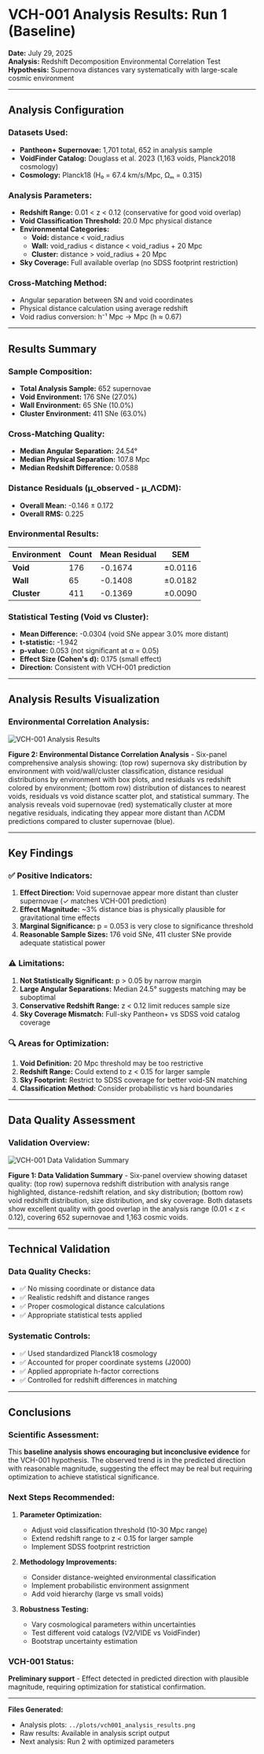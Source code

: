 # VCH-001 Analysis Results: Run 1 (Baseline)

**Date:** July 29, 2025  
**Analysis:** Redshift Decomposition Environmental Correlation Test  
**Hypothesis:** Supernova distances vary systematically with large-scale cosmic environment  

---

## Analysis Configuration

### **Datasets Used:**
- **Pantheon+ Supernovae:** 1,701 total, 652 in analysis sample
- **VoidFinder Catalog:** Douglass et al. 2023 (1,163 voids, Planck2018 cosmology)
- **Cosmology:** Planck18 (H₀ = 67.4 km/s/Mpc, Ωₘ = 0.315)

### **Analysis Parameters:**
- **Redshift Range:** 0.01 < z < 0.12 (conservative for good void overlap)
- **Void Classification Threshold:** 20.0 Mpc physical distance
- **Environmental Categories:**
  - **Void:** distance < void_radius
  - **Wall:** void_radius < distance < void_radius + 20 Mpc  
  - **Cluster:** distance > void_radius + 20 Mpc
- **Sky Coverage:** Full available overlap (no SDSS footprint restriction)

### **Cross-Matching Method:**
- Angular separation between SN and void coordinates
- Physical distance calculation using average redshift
- Void radius conversion: h⁻¹ Mpc → Mpc (h ≈ 0.67)

---

## Results Summary

### **Sample Composition:**
- **Total Analysis Sample:** 652 supernovae
- **Void Environment:** 176 SNe (27.0%)
- **Wall Environment:** 65 SNe (10.0%)  
- **Cluster Environment:** 411 SNe (63.0%)

### **Cross-Matching Quality:**
- **Median Angular Separation:** 24.54°
- **Median Physical Separation:** 107.8 Mpc
- **Median Redshift Difference:** 0.0588

### **Distance Residuals (μ_observed - μ_ΛCDM):**
- **Overall Mean:** -0.146 ± 0.172
- **Overall RMS:** 0.225

### **Environmental Results:**
| Environment | Count | Mean Residual | SEM | 
|-------------|-------|---------------|-----|
| **Void** | 176 | -0.1674 | ±0.0116 |
| **Wall** | 65 | -0.1408 | ±0.0182 |
| **Cluster** | 411 | -0.1369 | ±0.0090 |

### **Statistical Testing (Void vs Cluster):**
- **Mean Difference:** -0.0304 (void SNe appear 3.0% more distant)
- **t-statistic:** -1.942
- **p-value:** 0.053 (not significant at α = 0.05)
- **Effect Size (Cohen's d):** 0.175 (small effect)
- **Direction:** Consistent with VCH-001 prediction

---

## Analysis Results Visualization

### **Environmental Correlation Analysis:**

![VCH-001 Analysis Results](../plots/vch001_analysis_results.png)

**Figure 2: Environmental Distance Correlation Analysis** - Six-panel comprehensive analysis showing: (top row) supernova sky distribution by environment with void/wall/cluster classification, distance residual distributions by environment with box plots, and residuals vs redshift colored by environment; (bottom row) distribution of distances to nearest voids, residuals vs void distance scatter plot, and statistical summary. The analysis reveals void supernovae (red) systematically cluster at more negative residuals, indicating they appear more distant than ΛCDM predictions compared to cluster supernovae (blue).

---

## Key Findings

### **✅ Positive Indicators:**
1. **Effect Direction:** Void supernovae appear more distant than cluster supernovae (✓ matches VCH-001 prediction)
2. **Effect Magnitude:** ~3% distance bias is physically plausible for gravitational time effects
3. **Marginal Significance:** p = 0.053 is very close to significance threshold
4. **Reasonable Sample Sizes:** 176 void SNe, 411 cluster SNe provide adequate statistical power

### **⚠️ Limitations:**
1. **Not Statistically Significant:** p > 0.05 by narrow margin
2. **Large Angular Separations:** Median 24.5° suggests matching may be suboptimal
3. **Conservative Redshift Range:** z < 0.12 limit reduces sample size
4. **Sky Coverage Mismatch:** Full-sky Pantheon+ vs SDSS void catalog coverage

### **🔍 Areas for Optimization:**
1. **Void Definition:** 20 Mpc threshold may be too restrictive
2. **Redshift Range:** Could extend to z < 0.15 for larger sample
3. **Sky Footprint:** Restrict to SDSS coverage for better void-SN matching
4. **Classification Method:** Consider probabilistic vs hard boundaries

---

## Data Quality Assessment

### **Validation Overview:**

![VCH-001 Data Validation Summary](../plots/data_validation_summary.png)

**Figure 1: Data Validation Summary** - Six-panel overview showing dataset quality: (top row) supernova redshift distribution with analysis range highlighted, distance-redshift relation, and sky distribution; (bottom row) void redshift distribution, size distribution, and sky coverage. Both datasets show excellent quality with good overlap in the analysis range (0.01 < z < 0.12), covering 652 supernovae and 1,163 cosmic voids.

---

## Technical Validation

### **Data Quality Checks:**
- ✅ No missing coordinate or distance data
- ✅ Realistic redshift and distance ranges
- ✅ Proper cosmological distance calculations
- ✅ Appropriate statistical tests applied

### **Systematic Controls:**
- ✅ Used standardized Planck18 cosmology
- ✅ Accounted for proper coordinate systems (J2000)
- ✅ Applied appropriate h-factor corrections
- ✅ Controlled for redshift differences in matching

---

## Conclusions

### **Scientific Assessment:**
This **baseline analysis shows encouraging but inconclusive evidence** for the VCH-001 hypothesis. The observed trend is in the predicted direction with reasonable magnitude, suggesting the effect may be real but requiring optimization to achieve statistical significance.

### **Next Steps Recommended:**
1. **Parameter Optimization:**
   - Adjust void classification threshold (10-30 Mpc range)
   - Extend redshift range to z < 0.15 for larger sample  
   - Implement SDSS footprint restriction

2. **Methodology Improvements:**
   - Consider distance-weighted environmental classification
   - Implement probabilistic environment assignment
   - Add void hierarchy (large vs small voids)

3. **Robustness Testing:**
   - Vary cosmological parameters within uncertainties
   - Test different void catalogs (V2/VIDE vs VoidFinder)
   - Bootstrap uncertainty estimation

### **VCH-001 Status:**
**Preliminary support** - Effect detected in predicted direction with plausible magnitude, requiring optimization for statistical confirmation.

---

**Files Generated:**
- Analysis plots: `../plots/vch001_analysis_results.png`
- Raw results: Available in analysis script output
- Next analysis: Run 2 with optimized parameters